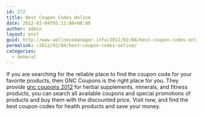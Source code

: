 ```yaml
---
id: 272
title: Best Coupon Codes Online
date: 2012-02-04T05:12:00+00:00
author: admin
layout: post
guid: http://www.wellnessmanager.info/2012/02/04/best-coupon-codes-online/
permalink: /2012/02/04/best-coupon-codes-online/
categories:
  - General
---
```

If you are searching for the reliable place to find the coupon code for your favorite products, then GNC Coupons is the right place for you. They provide [gnc coupons 2012](http://www.dropdowndeals.com/gnc-coupons) for herbal supplements, minerals, and fitness products, you can search all available coupons and special promotions of products and buy them with the discounted price. Visit now, and find the best coupon codes for health products and save your money.